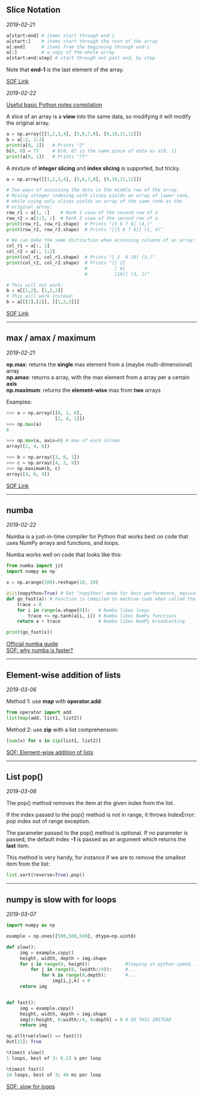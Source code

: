 ## Slice Notation

*2019-02-21*

```python
a[start:end] # items start through end-1
a[start:]    # items start through the rest of the array
a[:end]      # items from the beginning through end-1
a[:]         # a copy of the whole array
a[start:end:step] # start through not past end, by step
```

Note that **end-1** is the last element of the array.

[SOF Link](https://stackoverflow.com/questions/509211/understanding-slice-notation)

*2019-02-22*

[Useful basic Python notes compilation](http://cs231n.github.io/python-numpy-tutorial/)

A slice of an array is a **view** into the same data, so modifying it will modify the original array.
```python
a = np.array([[1,2,3,4], [5,6,7,8], [9,10,11,12]])
b = a[:2, 1:3]
print(a[0, 1])   # Prints "2"
b[0, 0] = 77     # b[0, 0] is the same piece of data as a[0, 1]
print(a[0, 1])   # Prints "77"
```

A mixture of **integer slicing** and **index slicing** is supported, but tricky.
```python
a = np.array([[1,2,3,4], [5,6,7,8], [9,10,11,12]])

# Two ways of accessing the data in the middle row of the array.
# Mixing integer indexing with slices yields an array of lower rank,
# while using only slices yields an array of the same rank as the
# original array:
row_r1 = a[1, :]    # Rank 1 view of the second row of a
row_r2 = a[1:2, :]  # Rank 2 view of the second row of a
print(row_r1, row_r1.shape)  # Prints "[5 6 7 8] (4,)"
print(row_r2, row_r2.shape)  # Prints "[[5 6 7 8]] (1, 4)"

# We can make the same distinction when accessing columns of an array:
col_r1 = a[:, 1]
col_r2 = a[:, 1:2]
print(col_r1, col_r1.shape)  # Prints "[ 2  6 10] (3,)"
print(col_r2, col_r2.shape)  # Prints "[[ 2]
                             #          [ 6]
                             #          [10]] (3, 1)"

# This will not work:
b = a[[1,2], [1,2,3]]
# This will work instead:
b = a[[[1],[2]], [[1,2,3]]]
```

[SOF Link](https://stackoverflow.com/questions/21349133/numpy-array-integer-indexing-in-more-than-one-dimension)

***

## max / amax / maximum

*2019-02-21*

**np.max**: returns the **single** max element from a (maybe multi-dimensional) array  
**np.amax**: returns a array, with the max element from a array per a certain **axis**  
**np.maximum**: returns the **element-wise** max from **two** arrays

Examples:
```python
>>> a = np.array([[0, 1, 6],
                  [2, 4, 1]])
>>> np.max(a)
6

>>> np.max(a, axis=0) # max of each column
array([2, 4, 6])

>>> b = np.array([3, 6, 1])
>>> c = np.array([4, 2, 9])
>>> np.maximum(b, c)
array([4, 6, 9])
```

[SOF Link](https://stackoverflow.com/questions/33569668/numpy-max-vs-amax-vs-maximum)

***

## numba

*2019-02-22*

Numba is a just-in-time compiler for Python that works best on code that uses NumPy arrays and functions, and loops.  

Numba works well on code that looks like this:  

```python
from numba import jit
import numpy as np

x = np.arange(100).reshape(10, 10)

@jit(nopython=True) # Set "nopython" mode for best performance, equivalent to @njit
def go_fast(a): # Function is compiled to machine code when called the first time
    trace = 0
    for i in range(a.shape[0]):   # Numba likes loops
        trace += np.tanh(a[i, i]) # Numba likes NumPy functions
    return a + trace              # Numba likes NumPy broadcasting

print(go_fast(x))
```

[Official numba guide](https://numba.pydata.org/numba-doc/latest/user/5minguide.html)  
[SOF: why numba is faster?](https://stackoverflow.com/questions/25950943/why-is-numba-faster-than-numpy-here)

***

## Element-wise addition of lists

*2019-03-06*

Method 1: use **map** with **operator.add**:

```python
from operator import add
list(map(add, list1, list2))
```

Method 2: use **zip** with a list comprehension:

```python
[sum(x) for x in zip(list1, list2)]
```

[SOF: Element-wise addition of lists](https://stackoverflow.com/questions/18713321/element-wise-addition-of-2-lists)

***

## List pop()

*2019-03-06*

The pop() method removes the item at the given index from the list.

If the index passed to the pop() method is not in range, it throws IndexError: pop index out of range exception.

The parameter passed to the pop() method is optional. If no parameter is passed, the default index **-1** is passed as an argument which returns the **last** item.

This method is very handy, for instance if we are to remove the smallest item from the list:

```python
list.sort(reverse=True).pop()
```

***

## numpy is slow with for loops

*2019-03-07*

```python
import numpy as np

example = np.ones([500,500,500], dtype=np.uint8)

def slow():
     img = example.copy()
     height, width, depth = img.shape
     for i in range(0, height):             #looping at python speed...
         for j in range(0, (width//4)):     #...
             for k in range(0,depth):       #...
                 img[i,j,k] = 0
     return img


def fast():
     img = example.copy()
     height, width, depth = img.shape
     img[0:height, 0:width//4, 0:depth] = 0 # DO THIS INSTEAD
     return img 

np.alltrue(slow() == fast())
Out[22]: True

%timeit slow()
1 loops, best of 3: 6.13 s per loop

%timeit fast()
10 loops, best of 3: 40 ms per loop
```

[SOF: slow for loops](https://stackoverflow.com/questions/26445153/iterations-through-pixels-in-an-image-are-terribly-slow-with-python-opencv)
